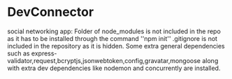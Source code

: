 # DevConnector
social networking app:
Folder of node_modules is not included in the repo as it has to be installed through the command ''npm init''
.gitignore is not included in the repository as it is hidden.
Some extra general dependencies such as express-validator,request,bcryptjs,jsonwebtoken,config,gravatar,mongoose along with extra dev dependencies like nodemon and concurrently are installed.
